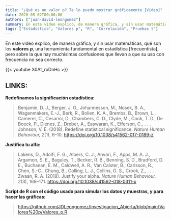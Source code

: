 ```yaml
---
title: "¿Qué es un valor p? Te lo puedo mostrar gráficamente [Video]"
date: 2020-05-02T00:00:00
authors: ["juan-david-leongomez"]
summary: En este video explico, de manera gráfica, y sin usar matemáticas, qué son los **valores** ***p***.
tags: ["Estadística", "Valores p", "R", "Correlación", "Pruebas t"]
---
```


En este video explico, de manera gráfica, y sin usar matemáticas, qué son los **valores** ***p***, una herramienta fundamental en estadística [frecuentista], pero sobre la que hay muchísimas confusiones que llevan a que su uso con frecuencia no sea correcto.

{{< youtube X0At_roDnHc >}}

## LINKS:

**Redefinamos la significación estadística:**
> Benjamin, D. J., Berger, J. O., Johannesson, M., Nosek, B. A., Wagenmakers, E.-J., Berk, R., Bollen, K. A., Brembs, B., Brown, L., Camerer, C., Cesarini, D., Chambers, C. D., Clyde, M., Cook, T. D., De Boeck, P., Dienes, Z., Dreber, A., Easwaran, K., Efferson, C., . . . Johnson, V. E. (2018). Redefine statistical significance. *Nature Human Behaviour, 2*(1), 6–10. https://doi.org/10.1038/s41562-017-0189-z 

**Justifica tu alfa:**
> Lakens, D., Adolfi, F. G., Albers, C. J., Anvari, F., Apps, M. A. J., Argamon, S. E., Baguley, T., Becker, R. B.,
Benning, S. D., Bradford, D. E., Buchanan, E. M., Caldwell, A. R., Van Calster, B., Carlsson, R., Chen, S.-C., Chung, B., Colling, L. J., Collins, G. S., Crook, Z., . . . Zwaan, R. A. (2018). Justify your alpha. *Nature Human Behaviour, 2*(3), 168–171. https://doi.org/10.1038/s41562-018-0311-x

**Script de R con el código usado para simular los datos y muestras, y para hacer las gráficas:** <br/>
> <a href="https://github.com/JDLeongomez/Investigacion_Abierta/blob/main/Valores%20p/Valores_p.R" target="_blank">https://github.com/JDLeongomez/Investigacion_Abierta/blob/main/Valores%20p/Valores_p.R</a>
